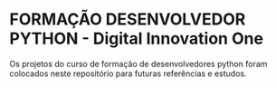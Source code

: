 # FORMAÇÃO DESENVOLVEDOR PYTHON - Digital Innovation One

Os projetos do curso de formação de desenvolvedores python foram colocados neste repositório para futuras referências e estudos.

